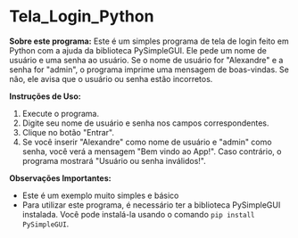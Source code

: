 # Tela_Login_Python

**Sobre este programa:**
Este é um simples programa de tela de login feito em Python com a ajuda da biblioteca PySimpleGUI. Ele pede um nome de usuário e uma senha ao usuário. Se o nome de usuário for "Alexandre" e a senha for "admin", o programa imprime uma mensagem de boas-vindas. Se não, ele avisa que o usuário ou senha estão incorretos.

**Instruções de Uso:**
1. Execute o programa.
2. Digite seu nome de usuário e senha nos campos correspondentes.
3. Clique no botão "Entrar".
4. Se você inserir "Alexandre" como nome de usuário e "admin" como senha, você verá a mensagem "Bem vindo ao App!". Caso contrário, o programa mostrará "Usuário ou senha inválidos!".

**Observações Importantes:**
- Este é um exemplo muito simples e básico
- Para utilizar este programa, é necessário ter a biblioteca PySimpleGUI instalada. Você pode instalá-la usando o comando `pip install PySimpleGUI`.

